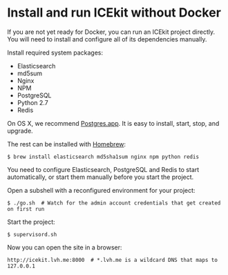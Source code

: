 # Install and run ICEkit without Docker

If you are not yet ready for Docker, you can run an ICEkit project directly.
You will need to install and configure all of its dependencies manually.

Install required system packages:

  * Elasticsearch
  * md5sum
  * Nginx
  * NPM
  * PostgreSQL
  * Python 2.7
  * Redis

On OS X, we recommend [Postgres.app](http://postgresapp.com/). It is easy to
install, start, stop, and upgrade.

The rest can be installed with [Homebrew](http://brew.sh/):

    $ brew install elasticsearch md5sha1sum nginx npm python redis

You need to configure Elasticsearch, PostgreSQL and Redis to start
automatically, or start them manually before you start the project.

Open a subshell with a reconfigured environment for your project:

    $ ./go.sh  # Watch for the admin account credentials that get created on first run

Start the project:

    $ supervisord.sh

Now you can open the site in a browser:

    http://icekit.lvh.me:8000  # *.lvh.me is a wildcard DNS that maps to 127.0.0.1
